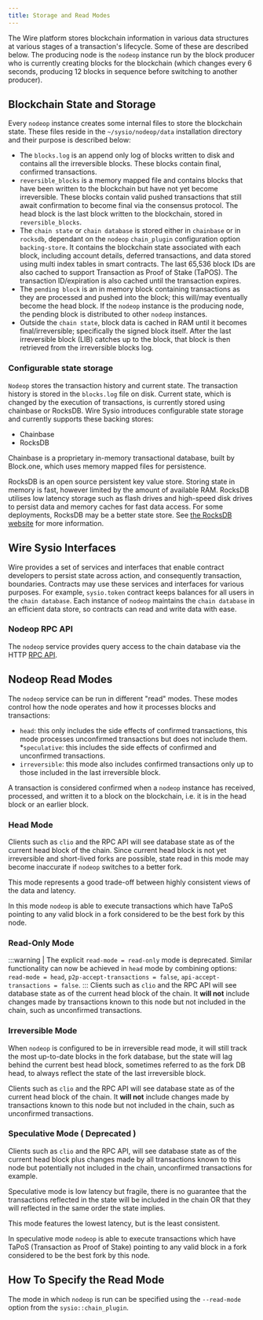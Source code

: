 ```yaml
---
title: Storage and Read Modes
---
```


The Wire platform stores blockchain information in various data structures at various stages of a transaction's lifecycle. Some of these are described below. The producing node is the `nodeop` instance run by the block producer who is currently creating blocks for the blockchain (which changes every 6 seconds, producing 12 blocks in sequence before switching to another producer).

## Blockchain State and Storage

Every `nodeop` instance creates some internal files to store the blockchain state. These files reside in the `~/sysio/nodeop/data` installation directory and their purpose is described below:

* The `blocks.log` is an append only log of blocks written to disk and contains all the irreversible blocks. These blocks contain final, confirmed transactions.
* `reversible_blocks` is a memory mapped file and contains blocks that have been written to the blockchain but have not yet become irreversible. These blocks contain valid pushed transactions that still await confirmation to become final via the consensus protocol. The head block is the last block written to the blockchain, stored in `reversible_blocks`.
* The `chain state` or `chain database` is stored either in `chainbase` or in `rocksdb`, dependant on the `nodeop` `chain_plugin` configuration option `backing-store`. It contains the blockchain state associated with each block, including account details, deferred transactions, and data stored using multi index tables in smart contracts. The last 65,536 block IDs are also cached to support Transaction as Proof of Stake (TaPOS). The transaction ID/expiration is also cached until the transaction expires.
* The `pending block` is an in memory block containing transactions as they are processed and pushed into the block; this will/may eventually become the head block. If the `nodeop` instance is the producing node, the pending block is distributed to other `nodeop` instances.
* Outside the `chain state`, block data is cached in RAM until it becomes final/irreversible; specifically the signed block itself. After the last irreversible block (LIB) catches up to the block, that block is then retrieved from the irreversible blocks log.

### Configurable state storage

`Nodeop` stores the transaction history and current state. The transaction history is stored in the `blocks.log` file on disk. Current state, which is changed by the execution of transactions, is currently stored using chainbase or RocksDB. Wire Sysio introduces configurable state storage and currently supports these backing stores:

* Chainbase
* RocksDB

Chainbase is a proprietary in-memory transactional database, built by Block.one, which uses memory mapped files for persistence.

RocksDB is an open source persistent key value store. Storing state in memory is fast, however limited by the amount of available RAM. RocksDB utilises low latency storage such as flash drives and high-speed disk drives to persist data and memory caches for fast data access. For some deployments, RocksDB may be a better state store. See [the RocksDB website](https://rocksdb.org/) for more information.

## Wire Sysio Interfaces

<!-- https://developers.eos.io/manuals/sysio.cdt/latest/files - check link -->
<!-- !TODO add references for interfaces and services -->
Wire provides a set of services and interfaces that enable contract developers to persist state across action, and consequently transaction, boundaries. Contracts may use these services and interfaces for various purposes. For example, `sysio.token` contract keeps balances for all users in the `chain database`. Each instance of `nodeop` maintains the `chain database` in an efficient data store, so contracts can read and write data with ease.

### Nodeop RPC API

The `nodeop` service provides query access to the chain database via the HTTP [RPC API](../nodeop-apis.md).

## Nodeop Read Modes

The `nodeop` service can be run in different "read" modes. These modes control how the node operates and how it processes blocks and transactions:

* `head`: this only includes the side effects of confirmed transactions, this mode processes unconfirmed transactions but does not include them.
*`speculative`: this includes the side effects of confirmed and unconfirmed transactions.
* `irreversible`: this mode also includes confirmed transactions only up to those included in the last irreversible block.

A transaction is considered confirmed when a `nodeop` instance has received, processed, and written it to a block on the blockchain, i.e. it is in the head block or an earlier block.

### Head Mode

Clients such as `clio` and the RPC API will see database state as of the current head block of the chain. Since current head block is not yet irreversible and short-lived forks are possible, state read in this mode may become inaccurate if `nodeop` switches to a better fork.

This mode represents a good trade-off between highly consistent views of the data and latency.

In this mode `nodeop` is able to execute transactions which have TaPoS pointing to any valid block in a fork considered to be the best fork by this node.

### Read-Only Mode

:::warning
| The explicit `read-mode = read-only` mode is deprecated. Similar functionality can now be achieved in `head` mode by combining options: `read-mode = head`, `p2p-accept-transactions = false`, `api-accept-transactions = false`.
:::
Clients such as `clio` and the RPC API will see database state as of the current head block of the chain. It **will not** include changes made by transactions known to this node but not included in the chain, such as unconfirmed transactions.

### Irreversible Mode

When `nodeop` is configured to be in irreversible read mode, it will still track the most up-to-date blocks in the fork database, but the state will lag behind the current best head block, sometimes referred to as the fork DB head, to always reflect the state of the last irreversible block.

Clients such as `clio` and the RPC API will see database state as of the current head block of the chain. It **will not** include changes made by transactions known to this node but not included in the chain, such as unconfirmed transactions.

### Speculative Mode ( Deprecated )

Clients such as `clio` and the RPC API, will see database state as of the current head block plus changes made by all transactions known to this node but potentially not included in the chain, unconfirmed transactions for example.

Speculative mode is low latency but fragile, there is no guarantee that the transactions reflected in the state will be included in the chain OR that they will reflected in the same order the state implies.

This mode features the lowest latency, but is the least consistent.

In speculative mode `nodeop` is able to execute transactions which have TaPoS (Transaction as Proof of Stake) pointing to any valid block in a fork considered to be the best fork by this node.

## How To Specify the Read Mode

The mode in which `nodeop` is run can be specified using the `--read-mode` option from the `sysio::chain_plugin`.
